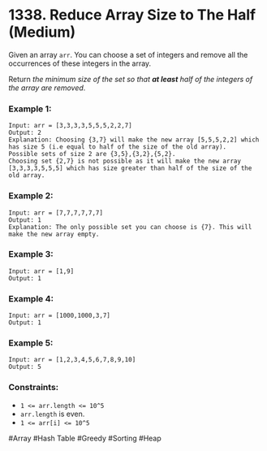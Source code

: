 # 1338. Reduce Array Size to The Half (Medium)

Given an array `arr`. You can choose a set of integers and remove all the occurrences of these integers in the array.

Return _the minimum size of the set so that **at least** half of the integers of the array are removed_.

### Example 1:

```
Input: arr = [3,3,3,3,5,5,5,2,2,7]
Output: 2
Explanation: Choosing {3,7} will make the new array [5,5,5,2,2] which has size 5 (i.e equal to half of the size of the old array).
Possible sets of size 2 are {3,5},{3,2},{5,2}.
Choosing set {2,7} is not possible as it will make the new array [3,3,3,3,5,5,5] which has size greater than half of the size of the old array.
```

### Example 2:

```
Input: arr = [7,7,7,7,7,7]
Output: 1
Explanation: The only possible set you can choose is {7}. This will make the new array empty.
```

### Example 3:

```
Input: arr = [1,9]
Output: 1
```

### Example 4:

```
Input: arr = [1000,1000,3,7]
Output: 1
```

### Example 5:

```
Input: arr = [1,2,3,4,5,6,7,8,9,10]
Output: 5
```

### Constraints:

- `1 <= arr.length <= 10^5`
- `arr.length` is even.
- `1 <= arr[i] <= 10^5`

#Array #Hash Table #Greedy #Sorting #Heap
